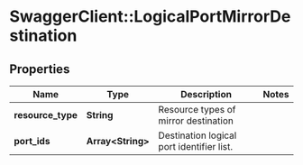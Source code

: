 # SwaggerClient::LogicalPortMirrorDestination

## Properties
Name | Type | Description | Notes
------------ | ------------- | ------------- | -------------
**resource_type** | **String** | Resource types of mirror destination | 
**port_ids** | **Array&lt;String&gt;** | Destination logical port identifier list. | 


